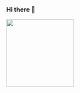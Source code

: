 ### Hi there 👋

<!--
**danivideda/danivideda** is a ✨ _special_ ✨ repository because its `README.md` (this file) appears on your GitHub profile.

Here are some ideas to get you started:

- 🔭 I’m currently working on ...
- 🌱 I’m currently learning ...
- 👯 I’m looking to collaborate on ...
- 🤔 I’m looking for help with ...
- 💬 Ask me about ...
- 📫 How to reach me: ...
- 😄 Pronouns: ...
- ⚡ Fun fact: ...
-->

<p float="left">
  <img align="center" src="https://github-readme-stats.vercel.app/api?username=danivideda&theme=gruvbox&show_icons=true height=180px />
  <img align="center" src="https://github-readme-stats.vercel.app/api/top-langs/?username=danivideda&layout=compact&theme=gruvbox" height=180px />
</p>
